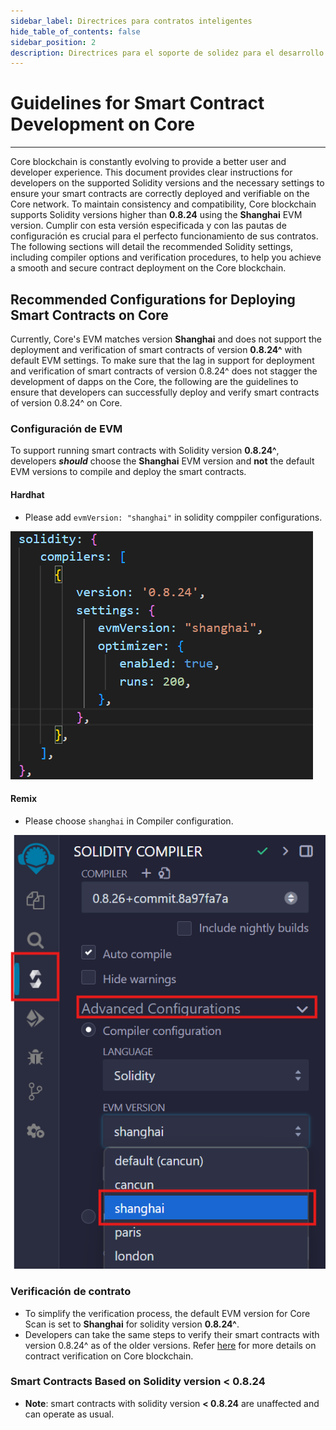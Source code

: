```yaml
---
sidebar_label: Directrices para contratos inteligentes
hide_table_of_contents: false
sidebar_position: 2
description: Directrices para el soporte de solidez para el desarrollo de contratos inteligentes en Core
---
```


# Guidelines for Smart Contract Development on Core

---

Core blockchain is constantly evolving to provide a better user and developer experience. This document provides clear instructions for developers on the supported Solidity versions and the necessary settings to ensure your smart contracts are correctly deployed and verifiable on the Core network. To maintain consistency and compatibility, Core blockchain supports Solidity versions higher than **0.8.24** using the **Shanghai** EVM version. Cumplir con esta versión especificada y con las pautas de configuración es crucial para el perfecto funcionamiento de sus contratos. The following sections will detail the recommended Solidity settings, including compiler options and verification procedures, to help you achieve a smooth and secure contract deployment on the Core blockchain.

## Recommended Configurations for Deploying Smart Contracts on Core

Currently, Core's EVM matches version **Shanghai** and does not support the deployment and verification of smart contracts of version **0.8.24^** with default EVM settings. To make sure that the lag in support for deployment and verification of smart contracts of version 0.8.24^ does not stagger the development of dapps on the Core, the following are the guidelines to ensure that developers can successfully deploy and verify smart contracts of version 0.8.24^ on Core.

### Configuración de EVM

To support running smart contracts with Solidity version **0.8.24^**, developers **_should_** choose the **Shanghai** EVM version and **not** the default EVM versions to compile and deploy the smart contracts.

#### Hardhat

- Please add `evmVersion: "shanghai"` in solidity comppiler configurations.

![hardhat-solidity-setting](../../../../../static/img/solidity-support/hardhat-evm-setting.png)

#### Remix

- Please choose `shanghai` in Compiler configuration.

![remix-solidity-setting](../../../../../static/img/solidity-support/remix-setting.png)

### Verificación de contrato

- To simplify the verification process, the default EVM version for Core Scan is set to **Shanghai** for solidity version **0.8.24^**.
- Developers can take the same steps to verify their smart contracts with version 0.8.24^ as of the older versions. Refer [here](./contract-verify.md) for more details on contract verification on Core blockchain.

### Smart Contracts Based on Solidity version < 0.8.24

- **Note**: smart contracts with solidity version **\< 0.8.24** are unaffected and can operate as usual.
